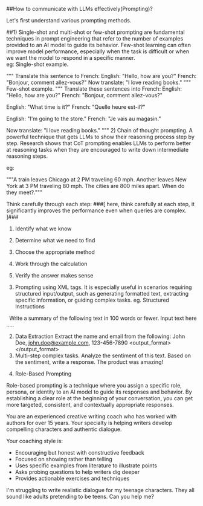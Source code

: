 ##How to communicate with LLMs effectively(Prompting)? 

Let's first understand various prompting methods.


##1) Single-shot and multi-shot or few-shot prompting are fundamental techniques in prompt engineering that refer to the number of examples provided to an AI model to guide its behavior. Few-shot learning can often improve model performance, especially when the task is difficult or when we want the model to respond in a specific manner.  
eg:
Single-shot example.

"""
Translate this sentence to French:
English: "Hello, how are you?"
French: "Bonjour, comment allez-vous?"
Now translate: "I love reading books."
"""
Few-shot example.
"""
Translate these sentences into French:
English: "Hello, how are you?"
French: "Bonjour, comment allez-vous?"

English: "What time is it?"
French: "Quelle heure est-il?"

English: "I'm going to the store."
French: "Je vais au magasin."

Now translate: "I love reading books."
"""
2) Chain of thought prompting.
A powerful technique that gets LLMs to show their reasoning process step by step. Research shows that CoT prompting enables LLMs to perform better at reasoning tasks when they are encouraged to write down intermediate reasoning steps.

eg:

"""A train leaves Chicago at 2 PM traveling 60 mph. Another leaves New York at 3 PM traveling 80 mph. The cities are 800 miles apart. When do they meet?."""

Think carefully through each step: ###[ here, think carefully at each step, it significantly improves the performance even when queries are complex. ]###


1. Identify what we know

2. Determine what we need to find

3. Choose the appropriate method

4. Work through the calculation

5. Verify the answer makes sense

3) Prompting using XML tags.
It is especially useful in scenarios requiring structured input/output, such as generating formatted text, extracting specific information, or guiding complex tasks.
eg.
Structured Instructions

    <instruction>Write a summary of the following text in 100 words or fewer.</instruction>
    **<text>** Input text here .....**</text>**

2. Data Extraction
<task>Extract the name and email from the following:</task>
<data>John Doe, john.doe@example.com, 123-456-7890</data>
<output_format>
<name></name>
<email></email>
</output_format>
3. Multi-step complex tasks.
<step1>Analyze the sentiment of this text.</step1>
<step2>Based on the sentiment, write a response.</step2>
<text>The product was amazing!</text>

4) Role-Based Prompting

Role-based prompting is a technique where you assign a specific role, persona, or identity to an AI model to guide its responses and behavior. By establishing a clear role at the beginning of your conversation, you can get more targeted, consistent, and contextually appropriate responses.

You are an experienced creative writing coach who has worked with authors for over 15 years. Your specialty is helping writers develop compelling characters and authentic dialogue. 

Your coaching style is:
- Encouraging but honest with constructive feedback
- Focused on showing rather than telling
- Uses specific examples from literature to illustrate points
- Asks probing questions to help writers dig deeper
- Provides actionable exercises and techniques

I'm struggling to write realistic dialogue for my teenage characters. They all sound like adults pretending to be teens. Can you help me?
